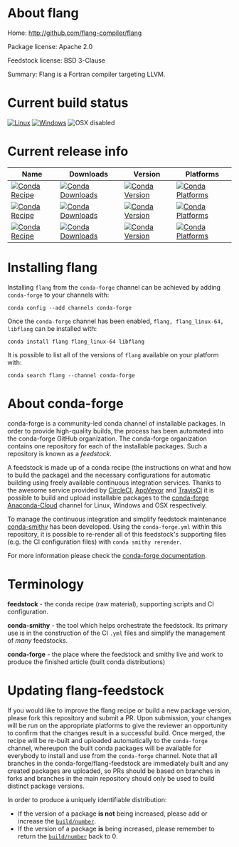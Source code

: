 About flang
===========

Home: http://github.com/flang-compiler/flang

Package license: Apache 2.0

Feedstock license: BSD 3-Clause

Summary: Flang is a Fortran compiler targeting LLVM.



Current build status
====================

[![Linux](https://img.shields.io/circleci/project/github/conda-forge/flang-feedstock/master.svg?label=Linux)](https://circleci.com/gh/conda-forge/flang-feedstock)
[![Windows](https://img.shields.io/appveyor/ci/conda-forge/flang-feedstock/master.svg?label=Windows)](https://ci.appveyor.com/project/conda-forge/flang-feedstock/branch/master)
![OSX disabled](https://img.shields.io/badge/OSX-disabled-lightgrey.svg)

Current release info
====================

| Name | Downloads | Version | Platforms |
| --- | --- | --- | --- |
| [![Conda Recipe](https://img.shields.io/badge/recipe-flang-green.svg)](https://anaconda.org/conda-forge/flang) | [![Conda Downloads](https://img.shields.io/conda/dn/conda-forge/flang.svg)](https://anaconda.org/conda-forge/flang) | [![Conda Version](https://img.shields.io/conda/vn/conda-forge/flang.svg)](https://anaconda.org/conda-forge/flang) | [![Conda Platforms](https://img.shields.io/conda/pn/conda-forge/flang.svg)](https://anaconda.org/conda-forge/flang) |
| [![Conda Recipe](https://img.shields.io/badge/recipe-flang_linux--64-green.svg)](https://anaconda.org/conda-forge/flang_linux-64) | [![Conda Downloads](https://img.shields.io/conda/dn/conda-forge/flang_linux-64.svg)](https://anaconda.org/conda-forge/flang_linux-64) | [![Conda Version](https://img.shields.io/conda/vn/conda-forge/flang_linux-64.svg)](https://anaconda.org/conda-forge/flang_linux-64) | [![Conda Platforms](https://img.shields.io/conda/pn/conda-forge/flang_linux-64.svg)](https://anaconda.org/conda-forge/flang_linux-64) |
| [![Conda Recipe](https://img.shields.io/badge/recipe-libflang-green.svg)](https://anaconda.org/conda-forge/libflang) | [![Conda Downloads](https://img.shields.io/conda/dn/conda-forge/libflang.svg)](https://anaconda.org/conda-forge/libflang) | [![Conda Version](https://img.shields.io/conda/vn/conda-forge/libflang.svg)](https://anaconda.org/conda-forge/libflang) | [![Conda Platforms](https://img.shields.io/conda/pn/conda-forge/libflang.svg)](https://anaconda.org/conda-forge/libflang) |

Installing flang
================

Installing `flang` from the `conda-forge` channel can be achieved by adding `conda-forge` to your channels with:

```
conda config --add channels conda-forge
```

Once the `conda-forge` channel has been enabled, `flang, flang_linux-64, libflang` can be installed with:

```
conda install flang flang_linux-64 libflang
```

It is possible to list all of the versions of `flang` available on your platform with:

```
conda search flang --channel conda-forge
```


About conda-forge
=================

conda-forge is a community-led conda channel of installable packages.
In order to provide high-quality builds, the process has been automated into the
conda-forge GitHub organization. The conda-forge organization contains one repository
for each of the installable packages. Such a repository is known as a *feedstock*.

A feedstock is made up of a conda recipe (the instructions on what and how to build
the package) and the necessary configurations for automatic building using freely
available continuous integration services. Thanks to the awesome service provided by
[CircleCI](https://circleci.com/), [AppVeyor](https://www.appveyor.com/)
and [TravisCI](https://travis-ci.org/) it is possible to build and upload installable
packages to the [conda-forge](https://anaconda.org/conda-forge)
[Anaconda-Cloud](https://anaconda.org/) channel for Linux, Windows and OSX respectively.

To manage the continuous integration and simplify feedstock maintenance
[conda-smithy](https://github.com/conda-forge/conda-smithy) has been developed.
Using the ``conda-forge.yml`` within this repository, it is possible to re-render all of
this feedstock's supporting files (e.g. the CI configuration files) with ``conda smithy rerender``.

For more information please check the [conda-forge documentation](https://conda-forge.org/docs/).

Terminology
===========

**feedstock** - the conda recipe (raw material), supporting scripts and CI configuration.

**conda-smithy** - the tool which helps orchestrate the feedstock.
                   Its primary use is in the construction of the CI ``.yml`` files
                   and simplify the management of *many* feedstocks.

**conda-forge** - the place where the feedstock and smithy live and work to
                  produce the finished article (built conda distributions)


Updating flang-feedstock
========================

If you would like to improve the flang recipe or build a new
package version, please fork this repository and submit a PR. Upon submission,
your changes will be run on the appropriate platforms to give the reviewer an
opportunity to confirm that the changes result in a successful build. Once
merged, the recipe will be re-built and uploaded automatically to the
`conda-forge` channel, whereupon the built conda packages will be available for
everybody to install and use from the `conda-forge` channel.
Note that all branches in the conda-forge/flang-feedstock are
immediately built and any created packages are uploaded, so PRs should be based
on branches in forks and branches in the main repository should only be used to
build distinct package versions.

In order to produce a uniquely identifiable distribution:
 * If the version of a package **is not** being increased, please add or increase
   the [``build/number``](https://conda.io/docs/user-guide/tasks/build-packages/define-metadata.html#build-number-and-string).
 * If the version of a package **is** being increased, please remember to return
   the [``build/number``](https://conda.io/docs/user-guide/tasks/build-packages/define-metadata.html#build-number-and-string)
   back to 0.
